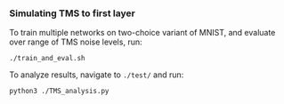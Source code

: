 ### Simulating TMS to first layer 

To train multiple networks on two-choice variant of MNIST, and evaluate over range of TMS noise levels, run:
```
./train_and_eval.sh
```
To analyze results, navigate to `./test/` and run:
```
python3 ./TMS_analysis.py
```
